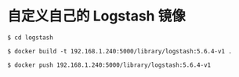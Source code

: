 # 自定义自己的 Logstash 镜像

```
$ cd logstash

$ docker build -t 192.168.1.240:5000/library/logstash:5.6.4-v1 .

$ docker push 192.168.1.240:5000/library/logstash:5.6.4-v1
```
